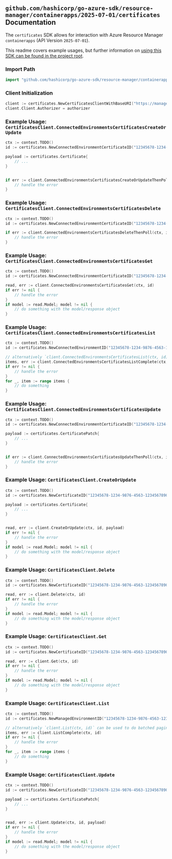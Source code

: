 
## `github.com/hashicorp/go-azure-sdk/resource-manager/containerapps/2025-07-01/certificates` Documentation

The `certificates` SDK allows for interaction with Azure Resource Manager `containerapps` (API Version `2025-07-01`).

This readme covers example usages, but further information on [using this SDK can be found in the project root](https://github.com/hashicorp/go-azure-sdk/tree/main/docs).

### Import Path

```go
import "github.com/hashicorp/go-azure-sdk/resource-manager/containerapps/2025-07-01/certificates"
```


### Client Initialization

```go
client := certificates.NewCertificatesClientWithBaseURI("https://management.azure.com")
client.Client.Authorizer = authorizer
```


### Example Usage: `CertificatesClient.ConnectedEnvironmentsCertificatesCreateOrUpdate`

```go
ctx := context.TODO()
id := certificates.NewConnectedEnvironmentCertificateID("12345678-1234-9876-4563-123456789012", "example-resource-group", "connectedEnvironmentName", "certificateName")

payload := certificates.Certificate{
	// ...
}


if err := client.ConnectedEnvironmentsCertificatesCreateOrUpdateThenPoll(ctx, id, payload); err != nil {
	// handle the error
}
```


### Example Usage: `CertificatesClient.ConnectedEnvironmentsCertificatesDelete`

```go
ctx := context.TODO()
id := certificates.NewConnectedEnvironmentCertificateID("12345678-1234-9876-4563-123456789012", "example-resource-group", "connectedEnvironmentName", "certificateName")

if err := client.ConnectedEnvironmentsCertificatesDeleteThenPoll(ctx, id); err != nil {
	// handle the error
}
```


### Example Usage: `CertificatesClient.ConnectedEnvironmentsCertificatesGet`

```go
ctx := context.TODO()
id := certificates.NewConnectedEnvironmentCertificateID("12345678-1234-9876-4563-123456789012", "example-resource-group", "connectedEnvironmentName", "certificateName")

read, err := client.ConnectedEnvironmentsCertificatesGet(ctx, id)
if err != nil {
	// handle the error
}
if model := read.Model; model != nil {
	// do something with the model/response object
}
```


### Example Usage: `CertificatesClient.ConnectedEnvironmentsCertificatesList`

```go
ctx := context.TODO()
id := certificates.NewConnectedEnvironmentID("12345678-1234-9876-4563-123456789012", "example-resource-group", "connectedEnvironmentName")

// alternatively `client.ConnectedEnvironmentsCertificatesList(ctx, id)` can be used to do batched pagination
items, err := client.ConnectedEnvironmentsCertificatesListComplete(ctx, id)
if err != nil {
	// handle the error
}
for _, item := range items {
	// do something
}
```


### Example Usage: `CertificatesClient.ConnectedEnvironmentsCertificatesUpdate`

```go
ctx := context.TODO()
id := certificates.NewConnectedEnvironmentCertificateID("12345678-1234-9876-4563-123456789012", "example-resource-group", "connectedEnvironmentName", "certificateName")

payload := certificates.CertificatePatch{
	// ...
}


if err := client.ConnectedEnvironmentsCertificatesUpdateThenPoll(ctx, id, payload); err != nil {
	// handle the error
}
```


### Example Usage: `CertificatesClient.CreateOrUpdate`

```go
ctx := context.TODO()
id := certificates.NewCertificateID("12345678-1234-9876-4563-123456789012", "example-resource-group", "managedEnvironmentName", "certificateName")

payload := certificates.Certificate{
	// ...
}


read, err := client.CreateOrUpdate(ctx, id, payload)
if err != nil {
	// handle the error
}
if model := read.Model; model != nil {
	// do something with the model/response object
}
```


### Example Usage: `CertificatesClient.Delete`

```go
ctx := context.TODO()
id := certificates.NewCertificateID("12345678-1234-9876-4563-123456789012", "example-resource-group", "managedEnvironmentName", "certificateName")

read, err := client.Delete(ctx, id)
if err != nil {
	// handle the error
}
if model := read.Model; model != nil {
	// do something with the model/response object
}
```


### Example Usage: `CertificatesClient.Get`

```go
ctx := context.TODO()
id := certificates.NewCertificateID("12345678-1234-9876-4563-123456789012", "example-resource-group", "managedEnvironmentName", "certificateName")

read, err := client.Get(ctx, id)
if err != nil {
	// handle the error
}
if model := read.Model; model != nil {
	// do something with the model/response object
}
```


### Example Usage: `CertificatesClient.List`

```go
ctx := context.TODO()
id := certificates.NewManagedEnvironmentID("12345678-1234-9876-4563-123456789012", "example-resource-group", "managedEnvironmentName")

// alternatively `client.List(ctx, id)` can be used to do batched pagination
items, err := client.ListComplete(ctx, id)
if err != nil {
	// handle the error
}
for _, item := range items {
	// do something
}
```


### Example Usage: `CertificatesClient.Update`

```go
ctx := context.TODO()
id := certificates.NewCertificateID("12345678-1234-9876-4563-123456789012", "example-resource-group", "managedEnvironmentName", "certificateName")

payload := certificates.CertificatePatch{
	// ...
}


read, err := client.Update(ctx, id, payload)
if err != nil {
	// handle the error
}
if model := read.Model; model != nil {
	// do something with the model/response object
}
```
